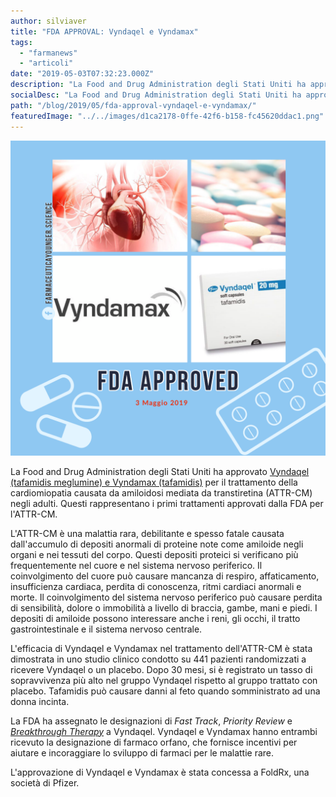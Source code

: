 ```yaml
---
author: silviaver
title: "FDA APPROVAL: Vyndaqel e Vyndamax"
tags:
  - "farmanews"
  - "articoli"
date: "2019-05-03T07:32:23.000Z"
description: "La Food and Drug Administration degli Stati Uniti ha approvato Vyndaqel (tafamidis meglumine) e Vyndamax (tafamidis) per il trattamento della cardiomiopatia causata da amiloidosi mediata da transtiretina (ATTR-CM) negli adulti. Questi rappresentano i primi trattamenti approvati dalla FDA per l'ATTR-CM. "
socialDesc: "La Food and Drug Administration degli Stati Uniti ha approvato Vyndaqel (tafamidis meglumine) e Vyndamax (tafamidis) per il trattamento della cardiomiopatia causata da amiloidosi mediata da transtiretina (ATTR-CM) negli adulti. Questi rappresentano i primi trattamenti approvati dalla FDA per l'ATTR-CM."
path: "/blog/2019/05/fda-approval-vyndaqel-e-vyndamax/"
featuredImage: "../../images/d1ca2178-0ffe-42f6-b158-fc45620ddac1.png"
---
```


![](../../images/d1ca2178-0ffe-42f6-b158-fc45620ddac1.png)

La Food and Drug Administration degli Stati Uniti ha approvato [Vyndaqel (tafamidis meglumine) e Vyndamax (tafamidis)](https://www.fda.gov/news-events/press-announcements/fda-approves-new-treatments-heart-disease-caused-serious-rare-disease-transthyretin-mediated) per il trattamento della cardiomiopatia causata da amiloidosi mediata da transtiretina (ATTR-CM) negli adulti. Questi rappresentano i primi trattamenti approvati dalla FDA per l'ATTR-CM.

L'ATTR-CM è una malattia rara, debilitante e spesso fatale causata dall'accumulo di depositi anormali di proteine ​​note come amiloide negli organi e nei tessuti del corpo. Questi depositi proteici si verificano più frequentemente nel cuore e nel sistema nervoso periferico. Il coinvolgimento del cuore può causare mancanza di respiro, affaticamento, insufficienza cardiaca, perdita di conoscenza, ritmi cardiaci anormali e morte. Il coinvolgimento del sistema nervoso periferico può causare perdita di sensibilità, dolore o immobilità a livello di braccia, gambe, mani e piedi. I depositi di amiloide possono interessare anche i reni, gli occhi, il tratto gastrointestinale e il sistema nervoso centrale.

L'efficacia di Vyndaqel e Vyndamax nel trattamento dell'ATTR-CM è stata dimostrata in uno studio clinico condotto su 441 pazienti randomizzati a ricevere Vyndaqel o un placebo. Dopo 30 mesi, si è registrato un tasso di sopravvivenza più alto nel gruppo Vyndaqel rispetto al gruppo trattato con placebo. Tafamidis può causare danni al feto quando somministrato ad una donna incinta.

La FDA ha assegnato le designazioni di _Fast Track_, _Priority Review_ e [_Breakthrough Therapy_](https://www.farmaceuticayounger.science/blog/2018/12/la-fda-statunitense-e-la-breakthrough-therapy/) a Vyndaqel. Vyndaqel e Vyndamax hanno entrambi ricevuto la designazione di farmaco orfano, che fornisce incentivi per aiutare e incoraggiare lo sviluppo di farmaci per le malattie rare.

L'approvazione di Vyndaqel e Vyndamax è stata concessa a FoldRx, una società di Pfizer.
